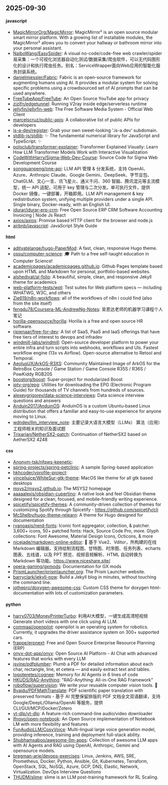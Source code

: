 ## 2025-09-30

#### javascript
* [MagicMirrorOrg/MagicMirror](https://github.com/MagicMirrorOrg/MagicMirror): MagicMirror² is an open source modular smart mirror platform. With a growing list of installable modules, the MagicMirror² allows you to convert your hallway or bathroom mirror into your personal assistant.
* [NaiboWang/EasySpider](https://github.com/NaiboWang/EasySpider): A visual no-code/code-free web crawler/spider易采集：一个可视化浏览器自动化测试/数据采集/爬虫软件，可以无代码图形化的设计和执行爬虫任务。别名：ServiceWrapper面向Web应用的智能化服务封装系统。
* [danielmiessler/Fabric](https://github.com/danielmiessler/Fabric): Fabric is an open-source framework for augmenting humans using AI. It provides a modular system for solving specific problems using a crowdsourced set of AI prompts that can be used anywhere.
* [FreeTubeApp/FreeTube](https://github.com/FreeTubeApp/FreeTube): An Open Source YouTube app for privacy
* [zizifn/edgetunnel](https://github.com/zizifn/edgetunnel): Running V2ray inside edge/serverless runtime
* [jellyfin/jellyfin-web](https://github.com/jellyfin/jellyfin-web): The Free Software Media System - Official Web Client
* [marcelscruz/public-apis](https://github.com/marcelscruz/public-apis): A collaborative list of public APIs for developers
* [is-a-dev/register](https://github.com/is-a-dev/register): Grab your own sweet-looking '.is-a.dev' subdomain.
* [stdlib-js/stdlib](https://github.com/stdlib-js/stdlib): ✨ The fundamental numerical library for JavaScript and TypeScript. ✨
* [poloclub/transformer-explainer](https://github.com/poloclub/transformer-explainer): Transformer Explained Visually: Learn How LLM Transformer Models Work with Interactive Visualization
* [CodeWithHarry/Sigma-Web-Dev-Course](https://github.com/CodeWithHarry/Sigma-Web-Dev-Course): Source Code for Sigma Web Development Course
* [songquanpeng/one-api](https://github.com/songquanpeng/one-api): LLM API 管理 & 分发系统，支持 OpenAI、Azure、Anthropic Claude、Google Gemini、DeepSeek、字节豆包、ChatGLM、文心一言、讯飞星火、通义千问、360 智脑、腾讯混元等主流模型，统一 API 适配，可用于 key 管理与二次分发。单可执行文件，提供 Docker 镜像，一键部署，开箱即用。LLM API management & key redistribution system, unifying multiple providers under a single API. Single binary, Docker-ready, with an English UI.
* [idurar/idurar-erp-crm](https://github.com/idurar/idurar-erp-crm): Free Open Source ERP CRM Software Accounting Invoicing | Node Js React
* [axios/axios](https://github.com/axios/axios): Promise based HTTP client for the browser and node.js
* [airbnb/javascript](https://github.com/airbnb/javascript): JavaScript Style Guide

#### html
* [adityatelange/hugo-PaperMod](https://github.com/adityatelange/hugo-PaperMod): A fast, clean, responsive Hugo theme.
* [ossu/computer-science](https://github.com/ossu/computer-science): 🎓 Path to a free self-taught education in Computer Science!
* [academicpages/academicpages.github.io](https://github.com/academicpages/academicpages.github.io): Github Pages template based upon HTML and Markdown for personal, portfolio-based websites.
* [alshedivat/al-folio](https://github.com/alshedivat/al-folio): A beautiful, simple, clean, and responsive Jekyll theme for academics
* [web-platform-tests/wpt](https://github.com/web-platform-tests/wpt): Test suites for Web platform specs — including WHATWG, W3C, and others
* [Zie619/n8n-workflows](https://github.com/Zie619/n8n-workflows): all of the workflows of n8n i could find (also from the site itself)
* [fengdu78/Coursera-ML-AndrewNg-Notes](https://github.com/fengdu78/Coursera-ML-AndrewNg-Notes): 吴恩达老师的机器学习课程个人笔记
* [horilla-opensource/horilla](https://github.com/horilla-opensource/horilla): Horilla is a free and open source HR software.
* [ripienaar/free-for-dev](https://github.com/ripienaar/free-for-dev): A list of SaaS, PaaS and IaaS offerings that have free tiers of interest to devops and infradev
* [windmill-labs/windmill](https://github.com/windmill-labs/windmill): Open-source developer platform to power your entire infra and turn scripts into webhooks, workflows and UIs. Fastest workflow engine (13x vs Airflow). Open-source alternative to Retool and Temporal.
* [AeolusUX/ArkOS-R3XS](https://github.com/AeolusUX/ArkOS-R3XS): Community Maintained Image of ArkOS for the RetroBox Console / Game Station / Game Consoie R35S / R36S / PowKiddy RGB20S
* [boostorg/boost](https://github.com/boostorg/boost): Super-project for modularized Boost
* [iptv-org/epg](https://github.com/iptv-org/epg): Utilities for downloading the EPG (Electronic Program Guide) for thousands of TV channels from hundreds of sources.
* [alexeygrigorev/data-science-interviews](https://github.com/alexeygrigorev/data-science-interviews): Data science interview questions and answers
* [Anduin2017/AnduinOS](https://github.com/Anduin2017/AnduinOS): AnduinOS is a custom Ubuntu-based Linux distribution that offers a familiar and easy-to-use experience for anyone moving to Linux.
* [wdndev/llm_interview_note](https://github.com/wdndev/llm_interview_note): 主要记录大语言大模型（LLMs） 算法（应用）工程师相关的知识及面试题
* [Trixarian/NetherSX2-patch](https://github.com/Trixarian/NetherSX2-patch): Continuation of NetherSX2 based on AetherSX2 4248

#### css
* [Anonym-tsk/nfqws-keenetic](https://github.com/Anonym-tsk/nfqws-keenetic): 
* [spring-projects/spring-petclinic](https://github.com/spring-projects/spring-petclinic): A sample Spring-based application
* [hkhcoder/vprofile-project](https://github.com/hkhcoder/vprofile-project): 
* [vinceliuice/WhiteSur-gtk-theme](https://github.com/vinceliuice/WhiteSur-gtk-theme): MacOS like theme for all gtk based desktops
* [msys2/msys2.github.io](https://github.com/msys2/msys2.github.io): The MSYS2 homepage
* [aaaaalexis/obsidian-cupertino](https://github.com/aaaaalexis/obsidian-cupertino): A native look and feel Obsidian theme designed for a clean, focused, and mobile-friendly writing experience.
* [spicetify/spicetify-themes](https://github.com/spicetify/spicetify-themes): A community-driven collection of themes for customizing Spotify through Spicetify - https://github.com/spicetify/cli
* [McShelby/hugo-theme-relearn](https://github.com/McShelby/hugo-theme-relearn): A theme for Hugo designed for documentation
* [ryanoasis/nerd-fonts](https://github.com/ryanoasis/nerd-fonts): Iconic font aggregator, collection, & patcher. 3,600+ icons, 50+ patched fonts: Hack, Source Code Pro, more. Glyph collections: Font Awesome, Material Design Icons, Octicons, & more
* [nicejade/markdown-online-editor](https://github.com/nicejade/markdown-online-editor): 📝 基于 Vue2、Vditor，所构建的在线 Markdown 编辑器，支持绘制流程图、甘特图、时序图、任务列表、echarts 图表、五线谱，以及 PPT 预览、视频音频解析、HTML 自动转换为 Markdown 等功能。https://www.niceshare.site/
* [opera-gaming/gxmods](https://github.com/opera-gaming/gxmods): Documentation for GX mods
* [PrismLauncher/prismlauncher.org](https://github.com/PrismLauncher/prismlauncher.org): The Prism Launcher website.
* [barryclark/jekyll-now](https://github.com/barryclark/jekyll-now): Build a Jekyll blog in minutes, without touching the command line.
* [jothepro/doxygen-awesome-css](https://github.com/jothepro/doxygen-awesome-css): Custom CSS theme for doxygen html-documentation with lots of customization parameters.

#### python
* [harry0703/MoneyPrinterTurbo](https://github.com/harry0703/MoneyPrinterTurbo): 利用AI大模型，一键生成高清短视频 Generate short videos with one click using AI LLM.
* [commaai/openpilot](https://github.com/commaai/openpilot): openpilot is an operating system for robotics. Currently, it upgrades the driver assistance system on 300+ supported cars.
* [frappe/erpnext](https://github.com/frappe/erpnext): Free and Open Source Enterprise Resource Planning (ERP)
* [onyx-dot-app/onyx](https://github.com/onyx-dot-app/onyx): Open Source AI Platform - AI Chat with advanced features that works with every LLM
* [jsvine/pdfplumber](https://github.com/jsvine/pdfplumber): Plumb a PDF for detailed information about each char, rectangle, line, et cetera — and easily extract text and tables.
* [topoteretes/cognee](https://github.com/topoteretes/cognee): Memory for AI Agents in 6 lines of code
* [HKUDS/RAG-Anything](https://github.com/HKUDS/RAG-Anything): "RAG-Anything: All-in-One RAG Framework"
* [roboflow/supervision](https://github.com/roboflow/supervision): We write your reusable computer vision tools. 💜
* [Byaidu/PDFMathTranslate](https://github.com/Byaidu/PDFMathTranslate): PDF scientific paper translation with preserved formats - 基于 AI 完整保留排版的 PDF 文档全文双语翻译，支持 Google/DeepL/Ollama/OpenAI 等服务，提供 CLI/GUI/MCP/Docker/Zotero
* [yt-dlp/yt-dlp](https://github.com/yt-dlp/yt-dlp): A feature-rich command-line audio/video downloader
* [lfnovo/open-notebook](https://github.com/lfnovo/open-notebook): An Open Source implementation of Notebook LM with more flexibility and features
* [FunAudioLLM/CosyVoice](https://github.com/FunAudioLLM/CosyVoice): Multi-lingual large voice generation model, providing inference, training and deployment full-stack ability.
* [Shubhamsaboo/awesome-llm-apps](https://github.com/Shubhamsaboo/awesome-llm-apps): Collection of awesome LLM apps with AI Agents and RAG using OpenAI, Anthropic, Gemini and opensource models.
* [bregman-arie/devops-exercises](https://github.com/bregman-arie/devops-exercises): Linux, Jenkins, AWS, SRE, Prometheus, Docker, Python, Ansible, Git, Kubernetes, Terraform, OpenStack, SQL, NoSQL, Azure, GCP, DNS, Elastic, Network, Virtualization. DevOps Interview Questions
* [THUDM/slime](https://github.com/THUDM/slime): slime is an LLM post-training framework for RL Scaling.
